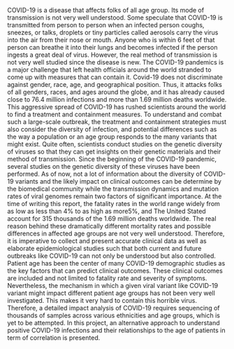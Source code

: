 COVID-19 is a disease that affects folks of all age group. Its mode of transmission is not very well understood. Some speculate that COVID-19 is transmitted from person to person when an infected person coughs, sneezes, or talks, droplets or tiny particles called aerosols carry the virus into the air from their nose or mouth. Anyone who is within 6 feet of that person can breathe it into their lungs and becomes infected if the person ingests a great deal of virus. However, the real method of transmission is not very well studied since the disease is new. The COVID-19 pandemics is a major challenge that left health officials around the world stranded to come up with measures that can contain it. Covid-19 does not discriminate against gender, race, age, and geographical position. Thus, it attacks folks of all genders, races, and ages around the globe, and it has already caused close to 76.4 million infections and more than 1.69 million deaths worldwide. This aggressive spread of COVID-19 has rushed scientists around the world to find a treatment and containment measures. To understand and combat such a large-scale outbreak, the treatment and containment strategies must also consider the diversity of infection, and potential differences such as the way a population or an age group responds to the many variants that might exist. Quite often, scientists conduct studies on the genetic diversity of viruses so that they can get insights on their genetic materials and their method of transmission. Since the beginning of the COVID-19 pandemic, several studies on the genetic diversity of these viruses have been performed. As of now, not a lot of information about the diversity of COVID-19 variants and the likely impact on clinical outcomes can be determine by the biomedical community while the transmission dynamics and mutation rates of viral genomes remain two factors of significant importance. At the time of writing this report, the fatality rates in the world range widely from as low as less than 4% to as high as more5%, and The United Stated account for 315 thousands of the 1.69 million deaths worldwide. The real reason behind these dramatically different mortality rates and possible differences in affected age groups are not very well understood. Therefore, it is imperative to collect and present accurate clinical data as well as elaborate epidemiological studies such that both current and future outbreaks like COVID-19 can not only be understood but also controlled. Patient age has been the center of many COVID-19 demographic studies as the key factors that can predict clinical outcomes. These clinical outcomes are included and not limited to fatality rate and severity of symptoms. Nevertheless, the mechanism in which a given viral variant like COVID-19 variant might impact different patient age groups has not been very well investigated. This makes it very hard to contain this horrible virus. Therefore, a detailed impact analysis of COVID-19 requires sequencing of thousands of samples across various ethnicities and age groups, which is yet to be attempted. In this project, an alternative approach to understand positive COVID-19 infections and their relationships to the age of patients in term of correlation is presented.  

